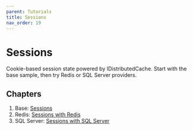 ```yaml
---
parent: Tutorials
title: Sessions
nav_order: 19
---
```


# Sessions

Cookie-based session state powered by IDistributedCache. Start with the base sample, then try Redis or SQL Server providers.

## Chapters

1. Base: [Sessions](./1.Sessions.md)
2. Redis: [Sessions with Redis](./2.Sessions-Redis.md)
3. SQL Server: [Sessions with SQL Server](./3.Sessions-Sql.md)
